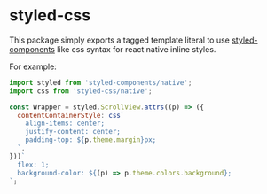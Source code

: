 # styled-css

This package simply exports a tagged template literal to use [styled-components](https://www.styled-components.com) like css syntax for react native inline styles.

For example:

```js
import styled from 'styled-components/native';
import css from 'styled-css/native';

const Wrapper = styled.ScrollView.attrs((p) => ({
  contentContainerStyle: css`
    align-items: center;
    justify-content: center;
    padding-top: ${p.theme.margin}px;
  `,
}))`
  flex: 1;
  background-color: ${(p) => p.theme.colors.background};
`;
```
